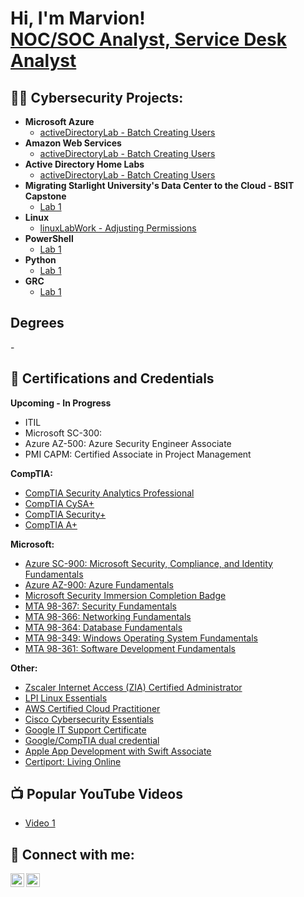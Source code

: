 <h1>Hi, I'm Marvion! <br/><a href="https://www.linkedin.com/in/joshmadakor/">NOC/SOC Analyst, Service Desk Analyst</a></h1>

<h2>👨‍💻 Cybersecurity Projects:</h2>

- <b>Microsoft Azure</b>
  - [activeDirectoryLab - Batch Creating Users](https://github.com/marvioncriddle/activeDirectoryLab)
- <b>Amazon Web Services</b>
  - [activeDirectoryLab - Batch Creating Users](https://github.com/marvioncriddle/activeDirectoryLab)
- <b>Active Directory Home Labs</b>
  - [activeDirectoryLab - Batch Creating Users](https://github.com/marvioncriddle/activeDirectoryLab)
- <b>Migrating Starlight University's Data Center to the Cloud - BSIT Capstone</b>
  - [Lab 1](https://github.com/joshmadakor1/Package-Delivery-Pathfinding-Algorithm)
- <b>Linux</b>
  - [linuxLabWork - Adjusting Permissions](https://github.com/marvioncriddle/linuxLabWork)<b><i></b></i>
- <b>PowerShell</b>
  - [Lab 1](https://github.com/joshmadakor1/Sentinel-Lab)
- <b>Python</b>
  - [Lab 1](https://github.com/joshmadakor1/Package-Delivery-Pathfinding-Algorithm)
- <b>GRC</b>
  - [Lab 1](https://github.com/joshmadakor1/Package-Delivery-Pathfinding-Algorithm)

<h2>Degrees</h2>
 -

<h2>📜 Certifications and Credentials</h2>

<b>Upcoming - In Progress</b>
 - ITIL 
 - Microsoft SC-300:  
 - Azure AZ-500:  Azure Security Engineer Associate
 - PMI CAPM:  Certified Associate in Project Management

<b>CompTIA:</b> 
- [CompTIA Security Analytics Professional](https://www.credly.com/badges/31fca9ba-0401-484e-b715-2d994d3a1dd8/public_url)
- [CompTIA CySA+](https://www.credly.com/badges/a44b41dc-17d6-4efd-b154-06825dddfe50/public_url)
- [CompTIA Security+](https://www.credly.com/badges/1d1293a5-ed72-4d3a-9f0a-e83c5fbb8179/public_url)
- [CompTIA A+](https://www.credly.com/badges/692e2232-ce22-44f2-817e-a8d9bb2bfa7c/public_url)

<b>Microsoft:</b> 
- [Azure SC-900:  Microsoft Security, Compliance, and Identity Fundamentals](https://www.credly.com/badges/28df03fc-f439-44c9-902d-93d7f29e1315/public_url)
- [Azure AZ-900:  Azure Fundamentals](https://www.credly.com/badges/28df03fc-f439-44c9-902d-93d7f29e1315/public_url)
- [Microsoft Security Immersion Completion Badge](https://www.credly.com/badges/a3fe048f-1245-4cee-965d-fb5d26e191bf)
- [MTA 98-367: Security Fundamentals](https://www.credly.com/badges/4a1ec7fe-4112-4597-80c1-8cefc0ec1383/public_url)
- [MTA 98-366: Networking Fundamentals](https://www.credly.com/badges/4ae36cbd-f9d3-40b6-ab68-4244ecc15558/public_url)
- [MTA 98-364: Database Fundamentals](https://www.credly.com/badges/45d574b1-b36d-498a-add7-9c94a2353fb4/public_url)
- [MTA 98-349: Windows Operating System Fundamentals](https://www.credly.com/badges/c6e1d202-48f0-40f3-be9c-10b48834604b/public_url)
- [MTA 98-361: Software Development Fundamentals](https://www.credly.com/badges/45fb6a33-01e9-4f0a-9c03-47dfec382e1d/public_url)

<b>Other:</b>
- [Zscaler Internet Access (ZIA) Certified Administrator](https://verify.skilljar.com/c/2fknrksntukq)
- [LPI Linux Essentials](https://cs.lpi.org/caf/Xamman/certification/verify/LPI000556881/hp67y36ekw)
- [AWS Certified Cloud Practitioner](https://www.credly.com/badges/d22d02b4-ffde-4358-83d4-544778fb1cdc/public_url)
- [Cisco Cybersecurity Essentials](https://www.credly.com/badges/6ec6f000-48e9-4f84-83a1-a9e2000c63f9/public_url)
- [Google IT Support Certificate](https://www.credly.com/badges/176077e3-f584-468e-9e70-be2e5a9c2c60/public_url)
- [Google/CompTIA dual credential](https://www.credly.com/badges/d0d16c14-50c6-45ad-9d8f-53f5c8c57008/public_url)
- [Apple App Development with Swift Associate](https://www.credly.com/badges/9e2f5219-6ac5-4ea3-8a7b-01da96214e7c/public_url)
- [Certiport:  Living Online](https://www.credly.com/badges/612fe89d-e721-4634-a21c-e563ac9a74ed/public_url)

  


<h2>📺 Popular YouTube Videos</h2>

- [Video 1](https://www.youtube.com/watch?v=a83ASGn_V_s)


<h2> 🤳 Connect with me:</h2>

[<img align="left" alt="JoshMadakor | Twitter" width="22px" src="https://cdn.jsdelivr.net/npm/simple-icons@v3/icons/twitter.svg" />][twitter]
[<img align="left" alt="JoshMadakor | LinkedIn" width="22px" src="https://cdn.jsdelivr.net/npm/simple-icons@v3/icons/linkedin.svg" />][linkedin]

[twitter]: https://twitter.com/ByteCyzeNetwrks
[linkedin]: https://www.linkedin.com/in/marvioncriddle/


<!--
**joshmadakor1/joshmadakor1** is a ✨ _special_ ✨ repository because its `README.md` (this file) appears on your GitHub profile.

Here are some ideas to get you started:

- 🔭 I’m currently working on ...
- 🌱 I’m currently learning ...
- 👯 I’m looking to collaborate on ...
- 🤔 I’m looking for help with ...
- 💬 Ask me about ...
- 📫 How to reach me: ...
- 😄 Pronouns: ...
- ⚡ Fun fact: ...
-->
